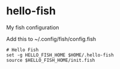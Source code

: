 # hello-fish
My fish configuration


Add this to ~/.config/fish/config.fish
```shell
# Hello Fish
set -g HELLO_FISH_HOME $HOME/.hello-fish
source $HELLO_FISH_HOME/init.fish
```

